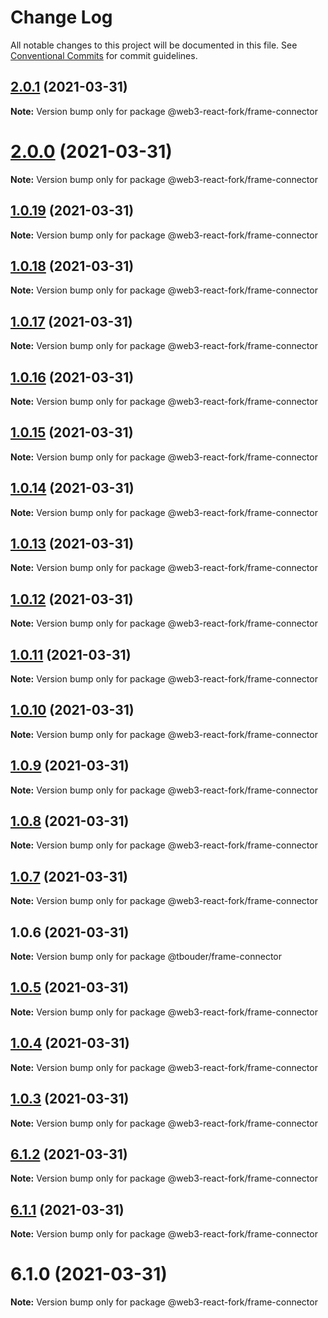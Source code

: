 # Change Log

All notable changes to this project will be documented in this file.
See [Conventional Commits](https://conventionalcommits.org) for commit guidelines.

## [2.0.1](https://github.com/TBouder/web3-react-fork/compare/@web3-react-fork/frame-connector@2.0.0...@web3-react-fork/frame-connector@2.0.1) (2021-03-31)

**Note:** Version bump only for package @web3-react-fork/frame-connector





# [2.0.0](https://github.com/TBouder/web3-react-fork/compare/@web3-react-fork/frame-connector@1.0.19...@web3-react-fork/frame-connector@2.0.0) (2021-03-31)

**Note:** Version bump only for package @web3-react-fork/frame-connector





## [1.0.19](https://github.com/TBouder/web3-react-fork/compare/@web3-react-fork/frame-connector@1.0.18...@web3-react-fork/frame-connector@1.0.19) (2021-03-31)

**Note:** Version bump only for package @web3-react-fork/frame-connector





## [1.0.18](https://github.com/TBouder/web3-react-fork/compare/@web3-react-fork/frame-connector@1.0.17...@web3-react-fork/frame-connector@1.0.18) (2021-03-31)

**Note:** Version bump only for package @web3-react-fork/frame-connector





## [1.0.17](https://github.com/TBouder/web3-react-fork/compare/@web3-react-fork/frame-connector@1.0.16...@web3-react-fork/frame-connector@1.0.17) (2021-03-31)

**Note:** Version bump only for package @web3-react-fork/frame-connector





## [1.0.16](https://github.com/TBouder/web3-react-fork/compare/@web3-react-fork/frame-connector@1.0.15...@web3-react-fork/frame-connector@1.0.16) (2021-03-31)

**Note:** Version bump only for package @web3-react-fork/frame-connector





## [1.0.15](https://github.com/TBouder/web3-react-fork/compare/@web3-react-fork/frame-connector@1.0.14...@web3-react-fork/frame-connector@1.0.15) (2021-03-31)

**Note:** Version bump only for package @web3-react-fork/frame-connector





## [1.0.14](https://github.com/TBouder/web3-react-fork/compare/@web3-react-fork/frame-connector@1.0.13...@web3-react-fork/frame-connector@1.0.14) (2021-03-31)

**Note:** Version bump only for package @web3-react-fork/frame-connector





## [1.0.13](https://github.com/TBouder/web3-react-fork/compare/@web3-react-fork/frame-connector@1.0.12...@web3-react-fork/frame-connector@1.0.13) (2021-03-31)

**Note:** Version bump only for package @web3-react-fork/frame-connector





## [1.0.12](https://github.com/TBouder/web3-react-fork/compare/@web3-react-fork/frame-connector@1.0.11...@web3-react-fork/frame-connector@1.0.12) (2021-03-31)

**Note:** Version bump only for package @web3-react-fork/frame-connector





## [1.0.11](https://github.com/TBouder/web3-react-fork/compare/@web3-react-fork/frame-connector@1.0.10...@web3-react-fork/frame-connector@1.0.11) (2021-03-31)

**Note:** Version bump only for package @web3-react-fork/frame-connector





## [1.0.10](https://github.com/TBouder/web3-react-fork/compare/@web3-react-fork/frame-connector@1.0.9...@web3-react-fork/frame-connector@1.0.10) (2021-03-31)

**Note:** Version bump only for package @web3-react-fork/frame-connector





## [1.0.9](https://github.com/TBouder/web3-react-fork/compare/@web3-react-fork/frame-connector@1.0.8...@web3-react-fork/frame-connector@1.0.9) (2021-03-31)

**Note:** Version bump only for package @web3-react-fork/frame-connector





## [1.0.8](https://github.com/TBouder/web3-react-fork/compare/@web3-react-fork/frame-connector@1.0.7...@web3-react-fork/frame-connector@1.0.8) (2021-03-31)

**Note:** Version bump only for package @web3-react-fork/frame-connector





## [1.0.7](https://github.com/TBouder/web3-react-fork/compare/@web3-react-fork/frame-connector@1.0.5...@web3-react-fork/frame-connector@1.0.7) (2021-03-31)

**Note:** Version bump only for package @web3-react-fork/frame-connector





## 1.0.6 (2021-03-31)

**Note:** Version bump only for package @tbouder/frame-connector





## [1.0.5](https://github.com/TBouder/web3-react-fork/compare/@web3-react-fork/frame-connector@1.0.4...@web3-react-fork/frame-connector@1.0.5) (2021-03-31)

**Note:** Version bump only for package @web3-react-fork/frame-connector





## [1.0.4](https://github.com/TBouder/web3-react-fork/compare/@web3-react-fork/frame-connector@1.0.3...@web3-react-fork/frame-connector@1.0.4) (2021-03-31)

**Note:** Version bump only for package @web3-react-fork/frame-connector





## [1.0.3](https://github.com/TBouder/web3-react-fork/compare/@web3-react-fork/frame-connector@6.1.2...@web3-react-fork/frame-connector@1.0.3) (2021-03-31)

**Note:** Version bump only for package @web3-react-fork/frame-connector





## [6.1.2](https://github.com/TBouder/web3-react-fork/compare/@web3-react-fork/frame-connector@6.1.1...@web3-react-fork/frame-connector@6.1.2) (2021-03-31)

**Note:** Version bump only for package @web3-react-fork/frame-connector





## [6.1.1](https://github.com/TBouder/web3-react-fork/compare/@web3-react-fork/frame-connector@6.1.0...@web3-react-fork/frame-connector@6.1.1) (2021-03-31)

**Note:** Version bump only for package @web3-react-fork/frame-connector





# 6.1.0 (2021-03-31)

**Note:** Version bump only for package @web3-react-fork/frame-connector
